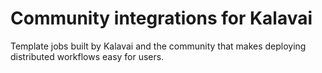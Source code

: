 # Community integrations for Kalavai

Template jobs built by Kalavai and the community that makes deploying distributed workflows easy for users.
